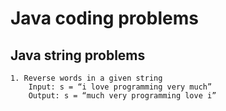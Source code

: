 # Java coding problems

## Java string problems
    1. Reverse words in a given string
        Input: s = “i love programming very much” 
        Output: s = “much very programming love i” 